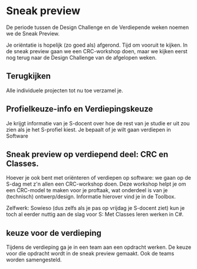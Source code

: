 # Sneak preview
De periode tussen de Design Challenge en de Verdiepende weken noemen we de Sneak Preview.

Je oriëntatie is hopelijk (zo goed als) afgerond. Tijd om vooruit te kijken. In de sneak preview gaan we een CRC-workshop doen, maar we kijken eerst nog terug naar de Design Challenge van de afgelopen weken.


## Terugkijken
Alle individuele projecten tot nu toe verzamel je.


## Profielkeuze-info en Verdiepingskeuze
Je krijgt informatie van je S-docent over hoe de rest van je studie er uit zou zien als je het S-profiel kiest.
Je bepaalt of je wilt gaan verdiepen in Software


## Sneak preview op verdiepend deel: CRC en Classes.
Hoever je ook bent met oriënteren of verdiepen op software: we gaan op de S-dag met z'n allen een CRC-workshop doen. Deze workshop helpt je om een CRC-model te maken voor je proftaak, wat onderdeel is van je (technisch) ontwerp/design. Informatie hierover vind je in de Toolbox.

Zelfwerk:
Sowieso (dus zelfs als je pas op vrijdag je S-docent ziet) kun je toch al eerder nuttig aan de slag voor S:
Met Classes leren werken in C#.


## keuze voor de verdieping
Tijdens de verdieping ga je in een team aan een opdracht werken. De keuze voor die opdracht wordt in de sneak preview gemaakt. Ook de teams worden samengesteld.
